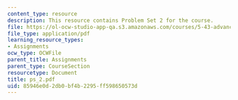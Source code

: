 ```yaml
---
content_type: resource
description: This resource contains Problem Set 2 for the course.
file: https://ol-ocw-studio-app-qa.s3.amazonaws.com/courses/5-43-advanced-organic-chemistry-spring-2007/85946e0d2db0bf4b2295ff598650573d_ps_2.pdf
file_type: application/pdf
learning_resource_types:
- Assignments
ocw_type: OCWFile
parent_title: Assignments
parent_type: CourseSection
resourcetype: Document
title: ps_2.pdf
uid: 85946e0d-2db0-bf4b-2295-ff598650573d
---
```

